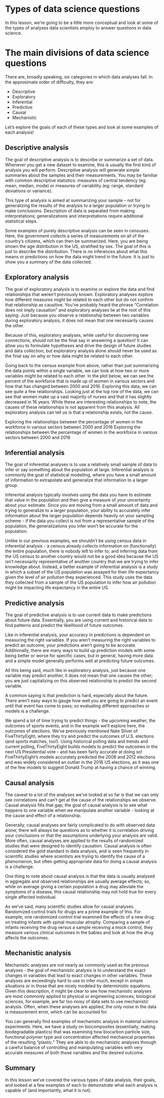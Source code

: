 # Types of data science questions
In this lesson, we’re going to be a little more conceptual and look at some of the types of analyses data scientists employ to answer questions in data science.

# The main divisions of data science questions
There are, broadly speaking, six categories in which data analyses fall. In the approximate order of difficulty, they are:

- Descriptive
- Exploratory
- Inferential
- Predictive
- Causal
- Mechanistic

Let’s explore the goals of each of these types and look at some examples of each analysis!

## Descriptive analysis
The goal of descriptive analysis is to describe or summarize a set of data. Whenever you get a new dataset to examine, this is usually the first kind of analysis you will perform. Descriptive analysis will generate simple summaries about the samples and their measurements. You may be familiar with common descriptive statistics: measures of central tendency (eg: mean, median, mode) or measures of variability (eg: range, standard deviations or variance).

This type of analysis is aimed at summarizing your sample – not for generalizing the results of the analysis to a larger population or trying to make conclusions. Description of data is separated from making interpretations; generalizations and interpretations require additional statistical steps.

Some examples of purely descriptive analysis can be seen in censuses. Here, the government collects a series of measurements on all of the country’s citizens, which can then be summarized. Here, you are being shown the age distribution in the US, stratified by sex. The goal of this is just to describe the distribution. There is no inferences about what this means or predictions on how the data might trend in the future. It is just to show you a summary of the data collected.

## Exploratory analysis
The goal of exploratory analysis is to examine or explore the data and find relationships that weren’t previously known. Exploratory analyses explore how different measures might be related to each other but do not confirm that relationship as causitive. You’ve probably heard the phrase “Correlation does not imply causation” and exploratory analyses lie at the root of this saying. Just because you observe a relationship between two variables during exploratory analysis, it does not mean that one necessarily causes the other.

Because of this, exploratory analyses, while useful for discovering new connections, should not be the final say in answering a question! It can allow you to formulate hypotheses and drive the design of future studies and data collection, but exploratory analysis alone should never be used as the final say on why or how data might be related to each other.

Going back to the census example from above, rather than just summarizing the data points within a single variable, we can look at how two or more variables might be related to each other. In the plot below, we can see the percent of the workforce that is made up of women in various sectors and how that has changed between 2000 and 2016. Exploring this data, we can see quite a few relationships. Looking just at the top row of the data, we can see that women make up a vast majority of nurses and that it has slightly decreased in 16 years. While these are interesting relationships to note, the causes of these relationships is not apparent from this analysis. All exploratory analysis can tell us is that a relationship exists, not the cause.

Exploring the relationships between the percentage of women in the workforce in various sectors between 2000 and 2016
Exploring the relationships between the percentage of women in the workforce in various sectors between 2000 and 2016

## Inferential analysis
The goal of inferential analyses is to use a relatively small sample of data to infer or say something about the population at large. Inferential analysis is commonly the goal of statistical modelling, where you have a small amount of information to extrapolate and generalize that information to a larger group.

Inferential analysis typically involves using the data you have to estimate that value in the population and then give a measure of your uncertainty about your estimate. Since you are moving from a small amount of data and trying to generalize to a larger population, your ability to accurately infer information about the larger population depends heavily on your sampling scheme - if the data you collect is not from a representative sample of the population, the generalizations you infer won’t be accurate for the population.

Unlike in our previous examples, we shouldn’t be using census data in inferential analysis - a census already collects information on (functionally) the entire population, there is nobody left to infer to; and inferring data from the US census to another country would not be a good idea because the US isn’t necessarily representative of another country that we are trying to infer knowledge about. Instead, a better example of inferential analysis is a study in which a subset of the US population was assayed for their life expectancy given the level of air pollution they experienced. This study uses the data they collected from a sample of the US population to infer how air pollution might be impacting life expectancy in the entire US.

## Predictive analysis
The goal of predictive analysis is to use current data to make predictions about future data. Essentially, you are using current and historical data to find patterns and predict the likelihood of future outcomes.

Like in inferential analysis, your accuracy in predictions is dependent on measuring the right variables. If you aren’t measuring the right variables to predict an outcome, your predictions aren’t going to be accurate. Additionally, there are many ways to build up prediction models with some being better or worse for specific cases, but in general, having more data and a simple model generally performs well at predicting future outcomes.

All this being said, much like in exploratory analysis, just because one variable may predict another, it does not mean that one causes the other; you are just capitalizing on this observed relationship to predict the second variable.

A common saying is that prediction is hard, especially about the future. There aren’t easy ways to gauge how well you are going to predict an event until that event has come to pass; so evaluating different approaches or models is a challenge.

We spend a lot of time trying to predict things - the upcoming weather, the outcomes of sports events, and in the example we’ll explore here, the outcomes of elections. We’ve previously mentioned Nate Silver of FiveThirtyEight, where they try and predict the outcomes of U.S. elections (and sports matches, too!). Using historical polling data and trends and current polling, FiveThirtyEight builds models to predict the outcomes in the next US Presidential vote - and has been fairly accurate at doing so! FiveThirtyEight’s models accurately predicted the 2008 and 2012 elections and was widely considered an outlier in the 2016 US elections, as it was one of the few models to suggest Donald Trump at having a chance of winning.

## Causal analysis
The caveat to a lot of the analyses we’ve looked at so far is that we can only see correlations and can’t get at the cause of the relationships we observe. Causal analysis fills that gap; the goal of causal analysis is to see what happens to one variable when we manipulate another variable - looking at the cause and effect of a relationship.

Generally, causal analyses are fairly complicated to do with observed data alone; there will always be questions as to whether it is correlation driving your conclusions or that the assumptions underlying your analysis are valid. More often, causal analyses are applied to the results of randomized studies that were designed to identify causation. Causal analysis is often considered the gold standard in data analysis, and is seen frequently in scientific studies where scientists are trying to identify the cause of a phenomenon, but often getting appropriate data for doing a causal analysis is a challenge.

One thing to note about causal analysis is that the data is usually analysed in aggregate and observed relationships are usually average effects; so, while on average giving a certain population a drug may alleviate the symptoms of a disease, this causal relationship may not hold true for every single affected individual.

As we’ve said, many scientific studies allow for causal analyses. Randomized control trials for drugs are a prime example of this. For example, one randomized control trial examined the effects of a new drug on treating infants with spinal muscular atrophy. Comparing a sample of infants receiving the drug versus a sample receiving a mock control, they measure various clinical outcomes in the babies and look at how the drug affects the outcomes.

## Mechanistic analysis
Mechanistic analyses are not nearly as commonly used as the previous analyses - the goal of mechanistic analysis is to understand the exact changes in variables that lead to exact changes in other variables. These analyses are exceedingly hard to use to infer much, except in simple situations or in those that are nicely modeled by deterministic equations. Given this description, it might be clear to see how mechanistic analyses are most commonly applied to physical or engineering sciences; biological sciences, for example, are far too noisy of data sets to use mechanistic analysis. Often, when these analyses are applied, the only noise in the data is measurement error, which can be accounted for.

You can generally find examples of mechanistic analysis in material science experiments. Here, we have a study on biocomposites (essentially, making biodegradable plastics) that was examining how biocarbon particle size, functional polymer type and concentration affected mechanical properties of the resulting “plastic.” They are able to do mechanistic analyses through a careful balance of controlling and manipulating variables with very accurate measures of both those variables and the desired outcome.

## Summary
In this lesson we’ve covered the various types of data analysis, their goals, and looked at a few examples of each to demonstrate what each analysis is capable of (and importantly, what it is not).